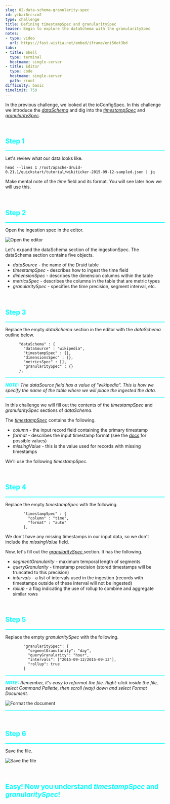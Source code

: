 ```yaml
---
slug: 02-data-schema-granularity-spec
id: yibai6rcscm2
type: challenge
title: Defining timestampSpec and granularitySpec
teaser: Begin to explore the dataSchema with the granularitySpec
notes:
- type: video
  url: https://fast.wistia.net/embed/iframe/eni56ot3bd
tabs:
- title: Shell
  type: terminal
  hostname: single-server
- title: Editor
  type: code
  hostname: single-server
  path: /root
difficulty: basic
timelimit: 750
---
```

In the previous challenge, we looked at the ioConfigSpec.
In this challenge we introduce the [_dataSchema_](https://druid.apache.org/docs/latest/ingestion/index.html#dataschema) and dig into the [_timestampSpec_](https://druid.apache.org/docs/latest/ingestion/index.html#timestampspec) and [_granularitySpec_](https://druid.apache.org/docs/latest/ingestion/index.html#granularityspec).

<br>
<h2 style="color:cyan">Step 1</h2><hr style="color:cyan;background-color:cyan;height:2px">

Let's review what our data looks like.

```
head --lines 1 /root/apache-druid-0.21.1/quickstart/tutorial/wikiticker-2015-09-12-sampled.json | jq
```

Make mental note of the _time_ field and its format.
You will see later how we will use this.

<br>
<h2 style="color:cyan">Step 2</h2><hr style="color:cyan;background-color:cyan;height:2px">

Open the ingestion spec in the editor.

![Open the editor](https://raw.githubusercontent.com/shallada/InstruqtImages/main/druid-ingestion/OpenSpec.png)

Let's expand the dataSchema section of the ingestionSpec.
The dataSchema section contains five objects.
- _dataSource_ - the name of the Druid table
- _timestampSpec_ - describes how to ingest the time field
- _dimensionSpec_ - describes the dimension columns within the table
- _metricsSpec_ - describes the columns in the table that are metric types
- _granularitySpec_ - specifies the time precision, segment interval, etc.

<br>
<h2 style="color:cyan">Step 3</h2><hr style="color:cyan;background-color:cyan;height:2px">

Replace the empty _dataSchema_ section in the editor with the _dataSchema_ outline below.

```
      "dataSchema" : {
        "dataSource" : "wikipedia",
        "timestampSpec" : {},
        "dimensionsSpec" : {},
        "metricsSpec" : [],
        "granularitySpec" : {}
      },

```

<hr style="background-color:cyan">
<p><span style="color:cyan"><strong><em>NOTE:</em></strong></span> <i>The dataSource field has a value of "wikipedia".
This is how we specify the name of the table where we will place the ingested the data.</i></p>
<hr style="background-color:cyan">


In this challenge we will fill out the contents of the _timestampSpec_ and _granularitySpec_ sections of _dataSchema_.


The [_timestampSpec_](https://druid.apache.org/docs/latest/ingestion/index.html#timestampspec) contains the following.
- _column_ - the input record field containing the primary timestamp
- _format_ - describes the input timestamp format (see the [docs](https://druid.apache.org/docs/latest/ingestion/index.html#timestampspec) for possible values)
- _missingValue_ - this is the value used for records with missing timestamps


We'll use the following _timestampSpec_.

<br>
<h2 style="color:cyan">Step 4</h2><hr style="color:cyan;background-color:cyan;height:2px">

Replace the empty _timestampSpec_ with the following.

```
        "timestampSpec" : {
          "column" : "time",
          "format" : "auto"
        },

```

We don't have any missing timestamps in our input data, so we don't include the _missingValue_ field.


Now, let's fill out the [_granularitySpec_ ](https://druid.apache.org/docs/latest/ingestion/index.html#granularityspec) section.
It has the following.
- _segmentGranularity_ - maximum temporal length of segments
- _queryGranularity_ - timestamp precision (stored timestamps will be truncated to this precision)
- _intervals_ - a list of intervals used in the ingestion (records with timestamps outside of these interval will not be ingested)
- _rollup_ - a flag indicating the use of rollup to combine and aggregate similar rows

<br>
<h2 style="color:cyan">Step 5</h2><hr style="color:cyan;background-color:cyan;height:2px">

Replace the empty _granularitySpec_ with the following.

```
        "granularitySpec": {
          "segmentGranularity": "day",
          "queryGranularity": "hour",
          "intervals": ["2015-09-12/2015-09-13"],
          "rollup": true
        }
```

<hr style="background-color:cyan">
<p><span style="color:cyan"><strong><em>NOTE:</em></strong></span> <i>Remember, it's easy to reformat the file. Right-click inside the file, select Command Pallette, then scroll (way) down and select Format Document.</i></p>
<img src="https://raw.githubusercontent.com/shallada/InstruqtImages/main/druid-ingestion/FormatDocument.png" alt="Format the document">
<hr style="background-color:cyan">

<br>
<h2 style="color:cyan">Step 6</h2><hr style="color:cyan;background-color:cyan;height:2px">

Save the file.

![Save the file](https://raw.githubusercontent.com/shallada/InstruqtImages/main/druid-ingestion/SaveFile.png)

<br>
<h2 style="color:cyan">Easy! Now you understand <i>timestampSpec</i> and <i>granularitySpec</i>!</h2>